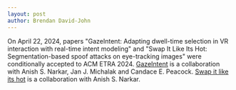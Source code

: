 ```yaml
---
layout: post
author: Brendan David-John
---
```


On April 22, 2024, papers "GazeIntent: Adapting dwell-time selection in VR interaction with real-time intent modeling" and "Swap It Like Its Hot: Segmentation-based spoof attacks on eye-tracking images" were conditionally accepted to ACM ETRA 2024. 
[GazeIntent](https://bmdj-vt.github.io/project_pages/intent_modeling) is a collaboration with Anish S. Narkar, Jan J. Michalak and Candace E. Peacock. [Swap it like its hot](https://bmdj-vt.github.io/project_pages/securing_iris) is a collaboration with Anish S. Narkar.
